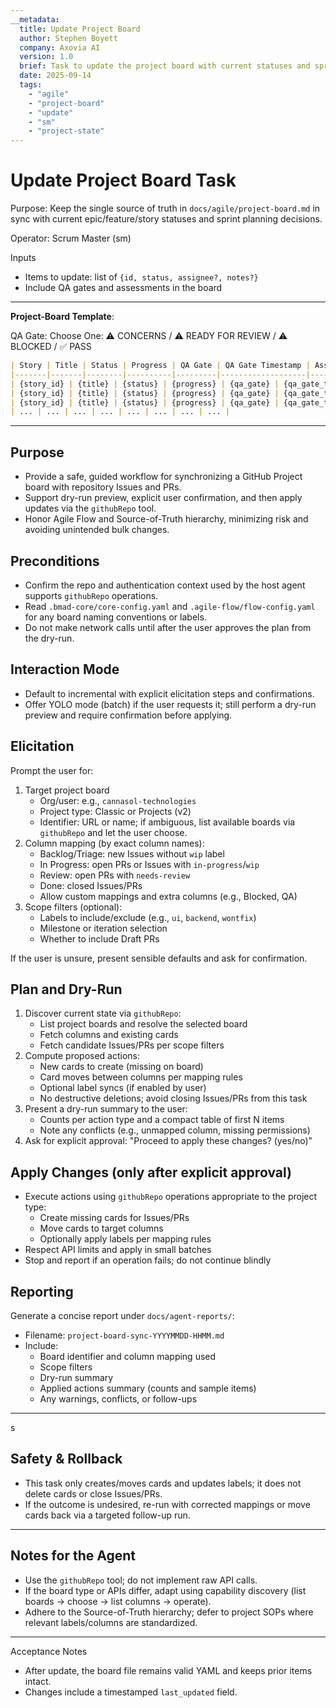 ```yaml
---
__metadata:
  title: Update Project Board
  author: Stephen Boyett
  company: Axovia AI
  version: 1.0
  brief: Task to update the project board with current statuses and sprint planning decisions.
  date: 2025-09-14
  tags: 
    - "agile"
    - "project-board"
    - "update"
    - "sm"
    - "project-state"
---
```

# Update Project Board Task

Purpose: Keep the single source of truth in `docs/agile/project-board.md` in sync with current epic/feature/story statuses and sprint planning decisions.

Operator: Scrum Master (sm)

Inputs
- Items to update: list of `{id, status, assignee?, notes?}`
- Include QA gates and assessments in the board 

---
**Project-Board Template**:

QA Gate: Choose One: ⚠️ CONCERNS / ⚠️ READY FOR REVIEW / ⚠️ BLOCKED / ✅ PASS

```md
| Story | Title | Status | Progress | QA Gate | QA Gate Timestamp | Assessment | Blocking Issues |
|-------|-------|--------|----------|---------|-------------------|------------|-----------------|
| {story_id} | {title} | {status} | {progress} | {qa_gate} | {qa_gate_timestamp} | {assessment} | {blocking_issues} |
| {story_id} | {title} | {status} | {progress} | {qa_gate} | {qa_gate_timestamp} | {assessment} | {blocking_issues} |
| {story_id} | {title} | {status} | {progress} | {qa_gate} | {qa_gate_timestamp} | {assessment} | {blocking_issues} |
| ... | ... | ... | ... | ... | ... | ... | ... |

```
---

## Purpose

- Provide a safe, guided workflow for synchronizing a GitHub Project board with repository Issues and PRs.
- Support dry-run preview, explicit user confirmation, and then apply updates via the `githubRepo` tool.
- Honor Agile Flow and Source-of-Truth hierarchy, minimizing risk and avoiding unintended bulk changes.

## Preconditions

- Confirm the repo and authentication context used by the host agent supports `githubRepo` operations.
- Read `.bmad-core/core-config.yaml` and `.agile-flow/flow-config.yaml` for any board naming conventions or labels.
- Do not make network calls until after the user approves the plan from the dry-run.

## Interaction Mode

- Default to incremental with explicit elicitation steps and confirmations.
- Offer YOLO mode (batch) if the user requests it; still perform a dry-run preview and require confirmation before applying.

## Elicitation

Prompt the user for:
1. Target project board
   - Org/user: e.g., `cannasol-technologies`
   - Project type: Classic or Projects (v2)
   - Identifier: URL or name; if ambiguous, list available boards via `githubRepo` and let the user choose.
2. Column mapping (by exact column names):
   - Backlog/Triage: new Issues without `wip` label
   - In Progress: open PRs or Issues with `in-progress`/`wip`
   - Review: open PRs with `needs-review`
   - Done: closed Issues/PRs
   - Allow custom mappings and extra columns (e.g., Blocked, QA)
3. Scope filters (optional):
   - Labels to include/exclude (e.g., `ui`, `backend`, `wontfix`)
   - Milestone or iteration selection
   - Whether to include Draft PRs

If the user is unsure, present sensible defaults and ask for confirmation.

## Plan and Dry-Run

1. Discover current state via `githubRepo`:
   - List project boards and resolve the selected board
   - Fetch columns and existing cards
   - Fetch candidate Issues/PRs per scope filters
2. Compute proposed actions:
   - New cards to create (missing on board)
   - Card moves between columns per mapping rules
   - Optional label syncs (if enabled by user)
   - No destructive deletions; avoid closing Issues/PRs from this task
3. Present a dry-run summary to the user:
   - Counts per action type and a compact table of first N items
   - Note any conflicts (e.g., unmapped column, missing permissions)
4. Ask for explicit approval: "Proceed to apply these changes? (yes/no)"

## Apply Changes (only after explicit approval)

- Execute actions using `githubRepo` operations appropriate to the project type:
  - Create missing cards for Issues/PRs
  - Move cards to target columns
  - Optionally apply labels per mapping rules
- Respect API limits and apply in small batches
- Stop and report if an operation fails; do not continue blindly

## Reporting

Generate a concise report under `docs/agent-reports/`:
- Filename: `project-board-sync-YYYYMMDD-HHMM.md`
- Include:
  - Board identifier and column mapping used
  - Scope filters
  - Dry-run summary
  - Applied actions summary (counts and sample items)
  - Any warnings, conflicts, or follow-ups

---
s
## Safety & Rollback

- This task only creates/moves cards and updates labels; it does not delete cards or close Issues/PRs.
- If the outcome is undesired, re-run with corrected mappings or move cards back via a targeted follow-up run.

---

## Notes for the Agent

- Use the `githubRepo` tool; do not implement raw API calls.
- If the board type or APIs differ, adapt using capability discovery (list boards → choose → list columns → operate).
- Adhere to the Source-of-Truth hierarchy; defer to project SOPs where relevant labels/columns are standardized.

---

Acceptance Notes
- After update, the board file remains valid YAML and keeps prior items intact.
- Changes include a timestamped `last_updated` field.
